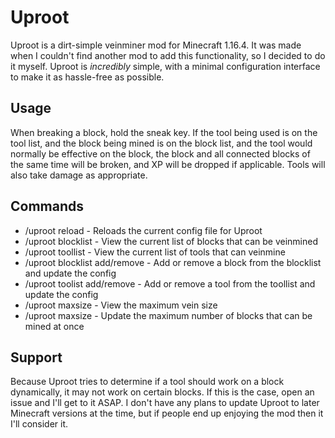 # Uproot
Uproot is a dirt-simple veinminer mod for Minecraft 1.16.4. It was made when I couldn't find another mod to add this functionality, so I decided to do it myself.
Uproot is *incredibly* simple, with a minimal configuration interface to make it as hassle-free as possible.

## Usage
When breaking a block, hold the sneak key. If the tool being used is on the tool list, and the block being mined is on the block list, and the tool would normally be effective on the block, the block and all connected blocks of the same time will be broken, and XP will be dropped if applicable. Tools will also take damage as appropriate. 

## Commands
 - /uproot reload - Reloads the current config file for Uproot
 - /uproot blocklist - View the current list of blocks that can be veinmined
 - /uproot toollist - View the current list of tools that can veinmine
 - /uproot blocklist add/remove <block> - Add or remove a block from the blocklist and update the config
 - /uproot toolist add/remove <tool> - Add or remove a tool from the toollist and update the config
 - /uproot maxsize - View the maximum vein size 
 - /uproot maxsize <max vein size> - Update the maximum number of blocks that can be mined at once

## Support
Because Uproot tries to determine if a tool should work on a block dynamically, it may not work on certain blocks. If this is the case, open an issue and I'll get to it ASAP.
I don't have any plans to update Uproot to later Minecraft versions at the time, but if people end up enjoying the mod then it I'll consider it.